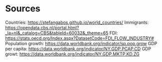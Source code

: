 # Sources
Countries: https://stefangabos.github.io/world_countries/
Immigrants: https://opendata.cbs.nl/portal.html?_la=nl&_catalog=CBS&tableId=60032&_theme=65
FDI: https://stats.oecd.org/Index.aspx?DatasetCode=FDI_FLOW_INDUSTRY#
Population growth: https://data.worldbank.org/indicator/sp.pop.grow
GDP per capita: https://data.worldbank.org/indicator/NY.GDP.PCAP.CD
GDP growt: https://data.worldbank.org/indicator/NY.GDP.MKTP.KD.ZG